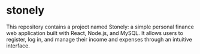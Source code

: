 # stonely
This repository contains a project named Stonely: a simple personal finance web application built with React, Node.js, and MySQL. It allows users to register, log in, and manage their income and expenses through an intuitive interface.
